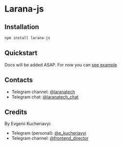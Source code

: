 # Larana-js

## Installation

```sh
npm install larana-js
```

## Quickstart

Docs will be added ASAP. For now you can [see example](https://github.com/laranatech/larana-js/tree/main/example)

## Contacts

- Telegram channel: [@laranatech](https://t.me/laranatech)
- Telegram chat: [@laranatech_chat](https://t.me/laranatech_chat)

## Credits

By Evgenii Kucheriavyi:
- Telegram (personal): [@e_kucheriavyi](https://t.me/e_kucheriavyi)
- Telegram channel: [@frontend_director](https://t.me/frontend_director)
